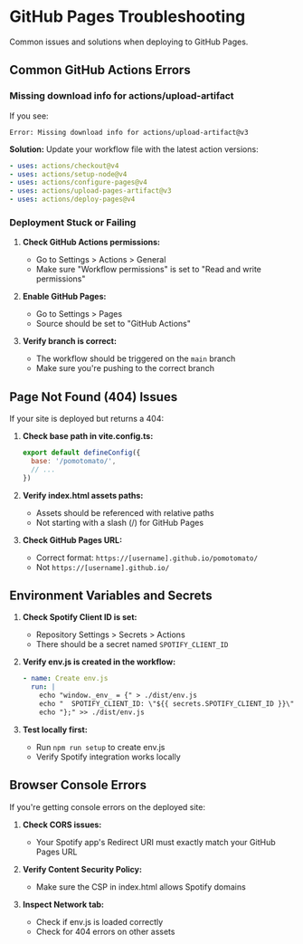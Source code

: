 # GitHub Pages Troubleshooting

Common issues and solutions when deploying to GitHub Pages.

## Common GitHub Actions Errors

### Missing download info for actions/upload-artifact

If you see:
```
Error: Missing download info for actions/upload-artifact@v3
```

**Solution:** Update your workflow file with the latest action versions:
```yaml
- uses: actions/checkout@v4
- uses: actions/setup-node@v4
- uses: actions/configure-pages@v4
- uses: actions/upload-pages-artifact@v3
- uses: actions/deploy-pages@v4
```

### Deployment Stuck or Failing

1. **Check GitHub Actions permissions:**
   - Go to Settings > Actions > General
   - Make sure "Workflow permissions" is set to "Read and write permissions"

2. **Enable GitHub Pages:**
   - Go to Settings > Pages
   - Source should be set to "GitHub Actions"

3. **Verify branch is correct:**
   - The workflow should be triggered on the `main` branch
   - Make sure you're pushing to the correct branch

## Page Not Found (404) Issues

If your site is deployed but returns a 404:

1. **Check base path in vite.config.ts:**
   ```javascript
   export default defineConfig({
     base: '/pomotomato/',
     // ...
   })
   ```

2. **Verify index.html assets paths:**
   - Assets should be referenced with relative paths
   - Not starting with a slash (/) for GitHub Pages

3. **Check GitHub Pages URL:**
   - Correct format: `https://[username].github.io/pomotomato/`
   - Not `https://[username].github.io/`

## Environment Variables and Secrets

1. **Check Spotify Client ID is set:**
   - Repository Settings > Secrets > Actions
   - There should be a secret named `SPOTIFY_CLIENT_ID`

2. **Verify env.js is created in the workflow:**
   ```yaml
   - name: Create env.js
     run: |
       echo "window._env_ = {" > ./dist/env.js
       echo "  SPOTIFY_CLIENT_ID: \"${{ secrets.SPOTIFY_CLIENT_ID }}\"" >> ./dist/env.js
       echo "};" >> ./dist/env.js
   ```

3. **Test locally first:**
   - Run `npm run setup` to create env.js
   - Verify Spotify integration works locally

## Browser Console Errors

If you're getting console errors on the deployed site:

1. **Check CORS issues:**
   - Your Spotify app's Redirect URI must exactly match your GitHub Pages URL

2. **Verify Content Security Policy:**
   - Make sure the CSP in index.html allows Spotify domains

3. **Inspect Network tab:**
   - Check if env.js is loaded correctly
   - Check for 404 errors on other assets 